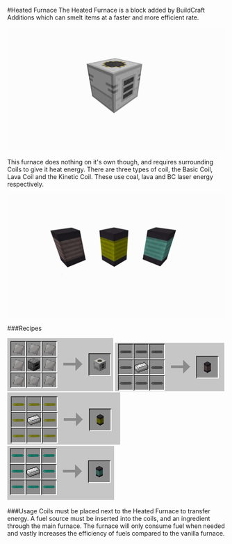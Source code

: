 #Heated Furnace
The Heated Furnace is a block added by BuildCraft Additions which can smelt items at a faster and more efficient rate. 

![Heated Furnace](../img/Blocks/Furnace/block.png)

This furnace does nothing on it's own though, and requires surrounding Coils to give it heat energy. There are three types of coil, the Basic Coil, Lava Coil and the Kinetic Coil. These use coal, lava and BC laser energy respectively.

![Coils](../img/Blocks/Furnace/coils.png)

###Recipes

![Heated Furnace](../img/Blocks/Furnace/Furnace.png)
![Basic Coil](../img/Blocks/Furnace/BasicCoil.png)
![Lava Coil](../img/Blocks/Furnace/LavaCoil.png)
![Kinetic Coil](../img/Blocks/Furnace/DiamondCoil.png)

###Usage
Coils must be placed next to the Heated Furnace to transfer energy. A fuel source must be inserted into the coils, and an ingredient through the main furnace. The furnace will only consume fuel when needed and vastly increases the efficiency of fuels compared to the vanilla furnace.